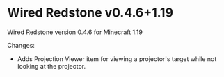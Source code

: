 # Wired Redstone v0.4.6+1.19

Wired Redstone version 0.4.6 for Minecraft 1.19

Changes:

* Adds Projection Viewer item for viewing a projector's target while not looking at the projector.
